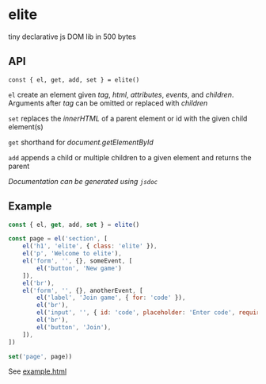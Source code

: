 # elite

tiny declarative js DOM lib in 500 bytes

## API

```
const { el, get, add, set } = elite()
```

`el` create an element given *tag*, *html*, *attributes*, *events*, and *children*. Arguments after *tag* can be omitted or replaced with *children*

`set` replaces the *innerHTML* of a parent element or id with the given child element(s)

`get` shorthand for *document.getElementById*

`add` appends a child or multiple children to a given element and returns the parent


*Documentation can be generated using `jsdoc`*

## Example

```Javascript
const { el, get, add, set } = elite()

const page = el('section', [
    el('h1', 'elite', { class: 'elite' }),
    el('p', 'Welcome to elite'),
    el('form', '', {}, someEvent, [
        el('button', 'New game')
    ]),
    el('br'),
    el('form', '', {}, anotherEvent, [
        el('label', 'Join game', { for: 'code' }),
        el('br'),
        el('input', '', { id: 'code', placeholder: 'Enter code', required: true }),
        el('br'),
        el('button', 'Join'),
    ]),
])

set('page', page))
```

See [example.html](example.html)